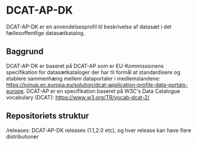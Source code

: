 # DCAT-AP-DK
DCAT-AP-DK er en anvendelsesprofil til beskrivelse af datasæt i det fællesoffentlige datasætkatalog.

## Baggrund
DCAT-AP-DK er baseret på DCAT-AP som er EU-Kommissionens specifikation for datasætkataloger der har til formål at standardisere og etablere sammenhæng mellem dataportaler i medlemslandene: https://joinup.ec.europa.eu/solution/dcat-application-profile-data-portals-europe. DCAT-AP er en specifikation baseret på W3C's Data Catalogue vocabulary (DCAT): https://www.w3.org/TR/vocab-dcat-2/ 

## Repositoriets struktur
/releases: DCAT-AP-DK releases (1.1,2.0 etc), og hver release kan have flere distributioner
